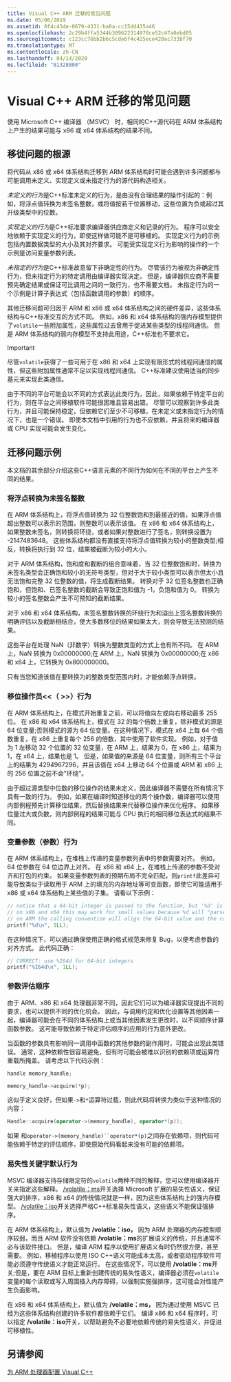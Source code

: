 ```yaml
---
title: Visual C++ ARM 迁移的常见问题
ms.date: 05/06/2019
ms.assetid: 0f4c434e-0679-4331-ba0a-cc15dd435a46
ms.openlocfilehash: 2c29b4ffa5344b309622314970ce52c47a0ebd05
ms.sourcegitcommit: c123cc76bb2b6c5cde6f4c425ece420ac733bf70
ms.translationtype: MT
ms.contentlocale: zh-CN
ms.lasthandoff: 04/14/2020
ms.locfileid: "81328800"
---
```

# <a name="common-visual-c-arm-migration-issues"></a>Visual C++ ARM 迁移的常见问题

使用 Microsoft C++ 编译器 （MSVC） 时，相同的C++源代码在 ARM 体系结构上产生的结果可能与 x86 或 x64 体系结构的结果不同。

## <a name="sources-of-migration-issues"></a>移徙问题的根源

将代码从 x86 或 x64 体系结构迁移到 ARM 体系结构时可能会遇到许多问题都与可能调用未定义、实现定义或未指定行为的源代码构造相关。

*未定义的行为*是C++标准未定义的行为，是由没有合理结果的操作引起的：例如，将浮点值转换为未签名整数，或将值按若干位置移动，这些位置为负或超过其升级类型中的位数。

*实现定义的行为*是C++标准要求编译器供应商定义和记录的行为。 程序可以安全地依赖于实现定义的行为，即使这样做可能不是可移植的。 实现定义行为的示例包括内置数据类型的大小及其对齐要求。 可能受实现定义行为影响的操作的一个示例是访问变量参数列表。

*未指定的行为*是C++标准故意留下非确定性的行为。 尽管该行为被视为非确定性行为，但未指定行为的特定调用由编译器实现决定。 但是，编译器供应商不需要预先确定结果或保证可比调用之间的一致行为，也不需要文档。 未指定行为的一个示例是计算子表达式（包括函数调用的参数）的顺序。

其他迁移问题可归因于 ARM 和 x86 或 x64 体系结构之间的硬件差异，这些体系结构与C++标准交互的方式不同。 例如，x86 和 x64 体系结构的强内存模型提供了`volatile`一些附加属性，这些属性过去曾用于促进某些类型的线程间通信。 但是 ARM 体系结构的弱内存模型不支持此用途，C++标准也不要求它。

> [!IMPORTANT]
> 尽管`volatile`获得了一些可用于在 x86 和 x64 上实现有限形式的线程间通信的属性，但这些附加属性通常不足以实现线程间通信。 C++标准建议使用适当的同步基元来实现此类通信。

由于不同的平台可能会以不同的方式表达此类行为，因此，如果依赖于特定平台的行为，则在平台之间移植软件可能很困难且容易出错。 尽管可以观察到许多此类行为，并且可能保持稳定，但依赖它们至少不可移植，在未定义或未指定行为的情况下，也是一个错误。 即使本文档中引用的行为也不应依赖，并且将来的编译器或 CPU 实现可能会发生变化。

## <a name="example-migration-issues"></a>迁移问题示例

本文档的其余部分介绍这些C++语言元素的不同行为如何在不同的平台上产生不同的结果。

### <a name="conversion-of-floating-point-to-unsigned-integer"></a>将浮点转换为未签名整数

在 ARM 体系结构上，将浮点值转换为 32 位整数饱和到最接近的值，如果浮点值超出整数可以表示的范围，则整数可以表示该值。 在 x86 和 x64 体系结构上，如果整数未签名，则转换将环绕，或者如果对整数进行了签名，则转换设置为 -2147483648。 这些体系结构都没有直接支持将浮点值转换为较小的整数类型;相反，转换将执行到 32 位，结果被截断为较小的大小。

对于 ARM 体系结构，饱和度和截断的组合意味着，当 32 位整数饱和时，转换为未签名类型会正确饱和较小的无符号类型，但对于大于较小类型可以表示但太小且无法饱和完整 32 位整数的值，将生成截断结果。 转换对于 32 位签名整数也正确饱和，但饱和、已签名整数的截断会导致正饱和值为 -1，负饱和值为 0。 转换为较小的签名整数会产生不可预知的截断结果。

对于 x86 和 x64 体系结构，未签名整数转换的环绕行为和溢出上签名整数转换的明确评估以及截断相结合，使大多数移位的结果如果太大，则会导致无法预测的结果。

这些平台在处理 NaN（非数字）转换为整数类型的方式上也有所不同。 在 ARM 上，NaN 转换为 0x00000000;在 ARM 上，NaN 转换为 0x00000000;在 x86 和 x64 上，它转换为 0x800000000。

只有当您知道该值在要转换为的整数类型范围内时，才能依赖浮点转换。

### <a name="shift-operator---behavior"></a>移位操作员\<\<（ >>）行为

在 ARM 体系结构上，在模式开始重复之前，可以将值向左或向右移动最多 255 位。 在 x86 和 x64 体系结构上，模式在 32 的每个倍数上重复，除非模式的源是 64 位变量;否则模式的源为 64 位变量。在这种情况下，模式在 x64 上每 64 个倍数重复，在 x86 上重复每个 256 的倍数，其中使用了软件实现。 例如，对于值为 1 左移动 32 个位置的 32 位变量，在 ARM 上，结果为 0，在 x86 上，结果为 1，在 x64 上，结果也是 1。 但是，如果值的来源是 64 位变量，则所有三个平台上的结果为 4294967296，并且该值在 x64 上移动 64 个位置或 ARM 和 x86 上的 256 位置之前不会"环绕"。

由于超过源类型中位数的移位操作的结果未定义，因此编译器不需要在所有情况下具有一致的行为。 例如，如果在编译时知道移位的两个操作数，编译器可以使用内部例程预先计算移位结果，然后替换结果来代替移位操作来优化程序。 如果移位量过大或负数，则内部例程的结果可能与 CPU 执行的相同移位表达式的结果不同。

### <a name="variable-arguments-varargs-behavior"></a>变量参数（参数）行为

在 ARM 体系结构上，在堆栈上传递的变量参数列表中的参数需要对齐。 例如，64 位参数在 64 位边界上对齐。 在 x86 和 x64 上，在堆栈上传递的参数不受对齐和打包的约束。 如果变量参数列表的预期布局不完全匹配，则`printf`此差异可能导致类似于读取用于 ARM 上的填充的内存地址等可变函数，即使它可能适用于 x86 或 x64 体系结构上某些值的子集。 请看以下示例：

```C
// notice that a 64-bit integer is passed to the function, but '%d' is used to read it.
// on x86 and x64 this may work for small values because %d will "parse" the low-32 bits of the argument.
// on ARM the calling convention will align the 64-bit value and the code will print a random value
printf("%d\n", 1LL);
```

在这种情况下，可以通过确保使用正确的格式规范来修复 Bug，以便考虑参数的对齐方式。 此代码正确：

```C
// CORRECT: use %I64d for 64-bit integers
printf("%I64d\n", 1LL);
```

### <a name="argument-evaluation-order"></a>参数评估顺序

由于 ARM、x86 和 x64 处理器非常不同，因此它们可以为编译器实现提出不同的要求，也可以提供不同的优化机会。 因此，与调用约定和优化设置等其他因素一起，编译器可能会在不同的体系结构上或当其他因素发生更改时，以不同顺序计算函数参数。 这可能导致依赖于特定评估顺序的应用的行为意外更改。

当函数的参数具有影响同一调用中函数的其他参数的副作用时，可能会出现此类错误。 通常，这种依赖性很容易避免，但有时可能会被难以识别的依赖项或运算符重载所掩盖。 请考虑以下代码示例：

```cpp
handle memory_handle;

memory_handle->acquire(*p);
```

这似乎定义良好，但如果`->`和`*`运算符过载，则此代码将转换为类似于这种情况的内容：

```cpp
Handle::acquire(operator->(memory_handle), operator*(p));
```

如果 和`operator->(memory_handle)``operator*(p)`之间存在依赖项，则代码可能依赖于特定的评估顺序，即使原始代码看起来没有可能的依赖项。

### <a name="volatile-keyword-default-behavior"></a>易失性关键字默认行为

MSVC 编译器支持存储限定符的`volatile`两种不同的解释，您可以使用编译器开关来指定这些解释。 [/volatile：ms](reference/volatile-volatile-keyword-interpretation.md)开关选择 Microsoft 扩展的易失性语义，保证强大的排序，x86 和 x64 的传统情况就是一样，因为这些体系结构上的强内存模型。 [/volatile：iso](reference/volatile-volatile-keyword-interpretation.md)开关选择严格C++标准易失性语义，这些语义不能保证强排序。

在 ARM 体系结构上，默认值为 **/volatile：iso，** 因为 ARM 处理器的内存模型顺序较弱，而且 ARM 软件没有依赖 **/volatile：ms**的扩展语义的传统，并且通常不必与该软件接口。 但是，编译 ARM 程序以使用扩展语义有时仍然很方便，甚至需要。 例如，移植程序以使用 ISO C++语义可能成本太高，或者驱动程序软件可能必须遵守传统语义才能正常运行。 在这些情况下，可以使用 **/volatile：ms**开关;但是，要在 ARM 目标上重新创建传统的易失性语义，编译器必须在`volatile`变量的每个读取或写入周围插入内存障碍，以强制实施强排序，这可能会对性能产生负面影响。

在 x86 和 x64 体系结构上，默认值为 **/volatile：ms，** 因为通过使用 MSVC 已经为这些体系结构创建的许多软件都依赖于它们。 编译 x86 和 x64 程序时，可以指定 **/volatile：iso**开关，以帮助避免不必要地依赖传统的易失性语义，并促进可移植性。

## <a name="see-also"></a>另请参阅

[为 ARM 处理器配置 Visual C++](configuring-programs-for-arm-processors-visual-cpp.md)
